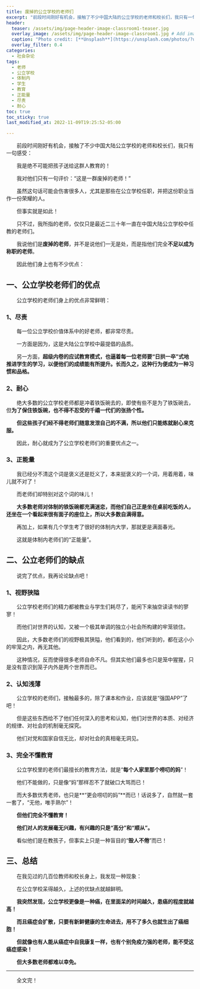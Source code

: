 ```yaml
---
title: 废掉的公立学校的老师们
excerpt: "前段时间刚好有机会，接触了不少中国大陆的公立学校的老师和校长们，我只有一句感受：我是绝不可能把孩子送给这群人教育的！"
header:
  teaser: /assets/img/page-header-image-classroom1-teaser.jpg
  overlay_image: /assets/img/page-header-image-classroom1.jpg # Add image post (optional)
  caption: "Photo credit: [**Unsplash**](https://unsplash.com/photos/?utm_source=unsplash&utm_medium=referral&utm_content=creditCopyText)"
  overlay_filter: 0.4
categories:
  - 社会杂论
tags: 
  - 老师
  - 公立学校
  - 体制内
  - 学生
  - 教育
  - 正能量
  - 尽责
  - 耐心
toc: true
toc_sticky: true
last_modified_at: 2022-11-09T19:25:52-05:00

---
```


&emsp;&emsp;前段时间刚好有机会，接触了不少中国大陆公立学校的老师和校长们，我只有一句感受：

&emsp;&emsp;我是绝不可能把孩子送给这群人教育的！

&emsp;&emsp;我对他们只有一句评价：“这是一群废掉的老师！”

&emsp;&emsp;虽然这句话可能会伤害很多人，尤其是那些在公立学校任职，并把这份职业当作一份荣耀的人。

&emsp;&emsp;但事实就是如此！

&emsp;&emsp;只不过，我所指的老师，仅仅只是最近二三十年一直在中国大陆公立学校中任教的老师们。

&emsp;&emsp;我说他们是**废掉的老师**，并不是说他们一无是处，而是指他们完全**不足以成为称职的老师**。

&emsp;&emsp;因此他们身上也有不少优点：

## 一、公立学校老师们的优点

&emsp;&emsp;公立学校的老师们身上的优点非常鲜明：

### 1、尽责

&emsp;&emsp;每一位公立学校价值体系中的好老师，都非常尽责。

&emsp;&emsp;一方面是因为，这是大陆公立学校中最提倡的品质。

&emsp;&emsp;另一方面，**超级内卷的应试教育模式，也逼着每一位老师要“日拱一卒”式地推进学生的学习，以便他们的成绩能有所提升。长而久之，这种行为便成为一种习惯和品格。**

### 2、耐心

&emsp;&emsp;绝大多数的公立学校老师都是冲着铁饭碗去的，即使有些不是为了铁饭碗去，但**为了保住铁饭碗，也不得不忍受的千禧一代们的张扬个性。**

&emsp;&emsp;**但这些孩子们经不得老师们随意发泄自己的不满，所以他们只能练就耐心来克服。**

&emsp;&emsp;因此，耐心就成为了公立学校老师们的重要优点之一。

### 3、正能量

&emsp;&emsp;我已经分不清这个词是褒义还是贬义了，本来挺褒义的一个词，用着用着，味儿就不对了！

&emsp;&emsp;而老师们却特别对这个词的味儿！

&emsp;&emsp;**大多数老师对体制的铁饭碗都充满迷恋，而他们自己正是坐在桌前吃饭的人，还坐在一个看起来很有面子的座位上，所以大多数自满得意。**

&emsp;&emsp;再加上，如果有几个学生考了很好的体制内大学，那就更是满面春光。

&emsp;&emsp;这就是体制内老师们的“正能量”。

## 二、公立老师们的缺点

&emsp;&emsp;说完了优点，我再论论缺点吧！

### 1、视野狭隘

&emsp;&emsp;公立学校老师们的精力都被教业与学生们耗尽了，能闲下来抽空读读书的寥寥！

&emsp;&emsp;而他们对世界的认知，又被一个极其单调的独立小社会所构建的牢笼锁住。

&emsp;&emsp;因此，大多数老师们的视野极其狭隘，他们看到的，他们听到的，都在这小小的牢笼之内，再无其他。

&emsp;&emsp;这种情况，反而使得很多老师自命不凡。但其实他们最多也只是笼中猩猩，只是没有意识到笼子内外是两个世界而已。

### 2、认知浅薄

&emsp;&emsp;公立学校的老师们，接触最多的，除了课本和作业，应该就是“强国APP”了吧！

&emsp;&emsp;但是这些东西给不了他们任何深入的思考和认知，他们对世界的本质、对经济的规律、对社会的机制毫无探究。

&emsp;&emsp;他们对党和国家自信无比，却对社会的真相毫无洞见。

### 3、完全不懂教育

&emsp;&emsp;公立学校里的老师们最擅长的教育方法，就是“**每个人家里那个唠叨的妈**”！

&emsp;&emsp;他们不能做的，只是像“妈”那样忍不了就破口大骂而已！

&emsp;&emsp;而大多数优秀老师，也只是**“更会唠叨的妈”**而已！话说多了，自然就一套一套了，“无他，唯手熟尔”！

&emsp;&emsp;**但他们完全不懂教育！**

&emsp;&emsp;**他们对人的发展毫无兴趣，有兴趣的只是“高分”和“顺从”。**

&emsp;&emsp;看似他们是在教孩子，但事实上只是一种盲目的“**毁人不倦**”而已！

## 三、总结

&emsp;&emsp;在我见过的几百位教师和校长身上，我发现一种现象：

&emsp;&emsp;在公立学校呆得越久，上述的优缺点就越鲜明。

&emsp;&emsp;**我突然发现，公立学校更像是一种癌，在里面呆的时间越久，患癌的程度就越高！**

&emsp;&emsp;**而且癌症会扩散，只要有新鲜健康的生命进去，用不了多久也就生出了癌细胞！**

&emsp;&emsp;**但就像也有人能从癌症中自我康复一样，也有个别免疫力强的老师，能不受这癌症感染！**

&emsp;&emsp;**但大多数老师都难以幸免。**

---

&emsp;&emsp;全文完！